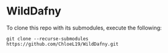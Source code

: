 # WildDafny

To clone this repo with its submodules, execute the following:

`git clone --recurse-submodules https://github.com/ChloeL19/WildDafny.git`

